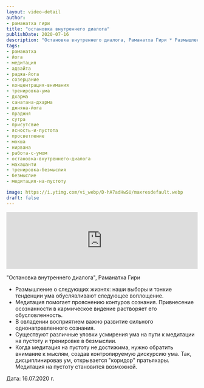 ```yaml
---
layout: video-detail
author:
- раманатха гири
title: "остановка внутреннего диалога"
publishDate: 2020-07-16
description: "Остановка внутреннего диалога, Раманатха Гири * Размышление о следующих жизнях  наши выборы и тонкие тенденции ума обуслявливают следующее воплощение. * Медитация помогает прояснению контуров сознания. Привнесение осознанности в кармическое видени"
tags: 
- раманатха
- йога
- медитация
- адвайта
- раджа-йога
- созерцание
- концентрация-внимания
- тренировка-ума
- дхарма
- санатана-дхарма
- джняна-йога
- праджня
- сутра
- присутсвие
- ясность-и-пустота
- просветление
- мокша
- нирвана
- работа-с-умом
- остановка-внутреннего-диалога
- махашанти
- тренировка-безмыслия
- безмыслие
- медитация-на-пустоту

image: https://i.ytimg.com/vi_webp/D-hA7adHwSU/maxresdefault.webp
draft: false
---
```


<iframe width="100%" src="https://www.youtube.com/embed/D-hA7adHwSU" frameborder="0" allowfullscreen=""></iframe> 

 "Остановка внутреннего диалога", Раманатха Гири

* Размышление о следующих жизнях: наши выборы и тонкие тенденции ума обуслявливают следующее воплощение.
* Медитация помогает прояснению контуров сознания. Привнесение осознанности в кармическое видение растворяет его обусловленность.
* В овладении восприятием важно развитие сильного однонаправленного сознания.
* Существуют различные уловки усмирения ума на пути к медитации на пустоту и тренировке в безмыслии.
* Когда медитация на пустоту не достижима, нужно обратить внимание к мыслям, создав контролируемую дискурсию ума. Так, дисциплинировав ум, открывается "коридор" пратьяхары. Медитация на пустоту становится возможной.

  
 Дата: 16.07.2020 г.

  

 
